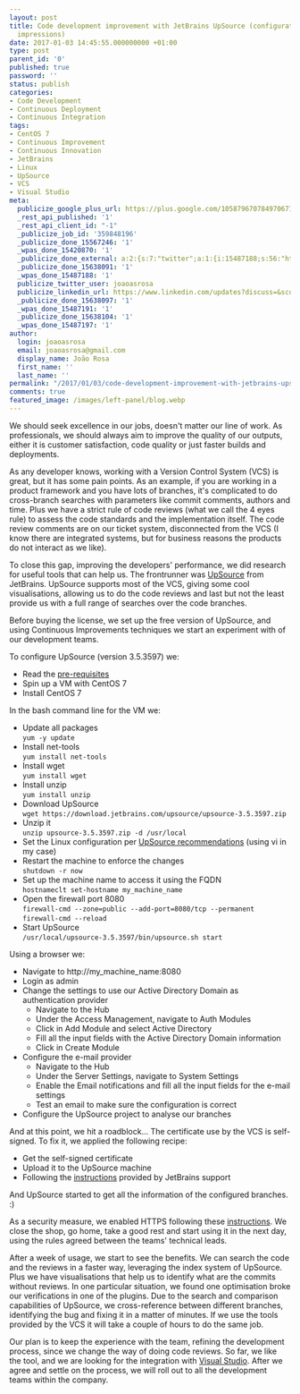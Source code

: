 ```yaml
---
layout: post
title: Code development improvement with JetBrains UpSource (configuration and first
  impressions)
date: 2017-01-03 14:45:55.000000000 +01:00
type: post
parent_id: '0'
published: true
password: ''
status: publish
categories:
- Code Development
- Continuous Deployment
- Continuous Integration
tags:
- CentOS 7
- Continuous Improvement
- Continuous Innovation
- JetBrains
- Linux
- UpSource
- VCS
- Visual Studio
meta:
  publicize_google_plus_url: https://plus.google.com/105879670784970671735/posts/hXtFuYtRYmG
  _rest_api_published: '1'
  _rest_api_client_id: "-1"
  _publicize_job_id: '359848196'
  _publicize_done_15567246: '1'
  _wpas_done_15420870: '1'
  _publicize_done_external: a:2:{s:7:"twitter";a:1:{i:15487188;s:56:"https://twitter.com/joaoasrosa/status/816294538348298240";}s:8:"facebook";a:1:{i:15487197;s:38:"https://facebook.com/10155122486288287";}}
  _publicize_done_15638091: '1'
  _wpas_done_15487188: '1'
  publicize_twitter_user: joaoasrosa
  publicize_linkedin_url: https://www.linkedin.com/updates?discuss=&scope=27794317&stype=M&topic=6222060230943997952&type=U&a=mlMF
  _publicize_done_15638097: '1'
  _wpas_done_15487191: '1'
  _publicize_done_15638104: '1'
  _wpas_done_15487197: '1'
author:
  login: joaoasrosa
  email: joaoasrosa@gmail.com
  display_name: João Rosa
  first_name: ''
  last_name: ''
permalink: "/2017/01/03/code-development-improvement-with-jetbrains-upsource-configuration-and-first-impressions/"
comments: true
featured_image: /images/left-panel/blog.webp
---
```

We should seek excellence in our jobs, doesn't matter our line of work. As professionals, we should always aim to improve the quality of our outputs, either it is customer satisfaction, code quality or just faster builds and deployments.

As any developer knows, working with a Version Control System (VCS) is great, but it has some pain points. As an example, if you are working in a product framework and you have lots of branches, it's complicated to do cross-branch searches with parameters like commit comments, authors and time. Plus we have a strict rule of code reviews (what we call the 4 eyes rule) to assess the code standards and the implementation itself. The code review comments are on our ticket system, disconnected from the VCS (I know there are integrated systems, but for business reasons the products do not interact as we like).

To close this gap, improving the developers' performance, we did research for useful tools that can help us. The frontrunner was [UpSource](https://www.jetbrains.com/upsource/) from JetBrains. UpSource supports most of the VCS, giving some cool visualisations, allowing us to do the code reviews and last but not the least provide us with a full range of searches over the code branches.

Before buying the license, we set up the free version of UpSource, and using Continuous Improvements techniques we start an experiment with of our development teams.

To configure UpSource (version 3.5.3597) we:

*   Read the [pre-requisites](https://www.jetbrains.com/help/upsource/3.5/prerequisites.html)
*   Spin up a VM with CentOS 7
*   Install CentOS 7

In the bash command line for the VM we:

*   Update all packages  
    `yum -y update`
*   Install net-tools  
    `yum install net-tools`
*   Install wget  
    `yum install wget`
*   Install unzip  
    `yum install unzip`
*   Download UpSource  
    `wget https://download.jetbrains.com/upsource/upsource-3.5.3597.zip`
*   Unzip it  
    `unzip upsource-3.5.3597.zip -d /usr/local`
*   Set the Linux configuration per [UpSource recommendations](https://www.jetbrains.com/help/upsource/3.5/things-to-configure-before-starting-upsource.html) (using vi in my case)
*   Restart the machine to enforce the changes  
    `shutdown -r now`
*   Set up the machine name to access it using the FQDN  
    `hostnameclt set-hostname my_machine_name`
*   Open the firewall port 8080  
    `firewall-cmd --zone=public --add-port=8080/tcp --permanent`  
    `firewall-cmd --reload`
*   Start UpSource  
    `/usr/local/upsource-3.5.3597/bin/upsource.sh start`

Using a browser we:

*   Navigate to http://my\_machine\_name:8080
*   Login as admin
*   Change the settings to use our Active Directory Domain as authentication provider
    *   Navigate to the Hub
    *   Under the Access Management, navigate to Auth Modules
    *   Click in Add Module and select Active Directory
    *   Fill all the input fields with the Active Directory Domain information
    *   Click in Create Module
*   Configure the e-mail provider
    *   Navigate to the Hub
    *   Under the Server Settings, navigate to System Settings
    *   Enable the Email notifications and fill all the input fields for the e-mail settings
    *   Test an email to make sure the configuration is correct
*   Configure the UpSource project to analyse our branches

And at this point, we hit a roadblock... The certificate use by the VCS is self-signed. To fix it, we applied the following recipe:

*   Get the self-signed certificate
*   Upload it to the UpSource machine
*   Following the [instructions](https://upsource-support.jetbrains.com/hc/en-us/articles/206545609-Using-a-self-signed-certificate-to-connect-to-a-VCS-server) provided by JetBrains support

And UpSource started to get all the information of the configured branches. :)

As a security measure, we enabled HTTPS following these [instructions](https://www.jetbrains.com/help/upsource/2.0/proxy_configuration.html). We close the shop, go home, take a good rest and start using it in the next day, using the rules agreed between the teams' technical leads.

After a week of usage, we start to see the benefits. We can search the code and the reviews in a faster way, leveraging the index system of UpSource. Plus we have visualisations that help us to identify what are the commits without reviews. In one particular situation, we found one optimisation broke our verifications in one of the plugins. Due to the search and comparison capabilities of UpSource, we cross-reference between different branches, identifying the bug and fixing it in a matter of minutes. If we use the tools provided by the VCS it will take a couple of hours to do the same job.

Our plan is to keep the experience with the team, refining the development process, since we change the way of doing code reviews. So far, we like the tool, and we are looking for the integration with [Visual Studio](https://youtrack.jetbrains.com/issue/UP-4138). After we agree and settle on the process, we will roll out to all the development teams within the company.
